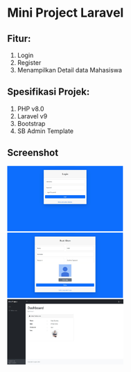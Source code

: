 # Mini Project Laravel

## Fitur:
1. Login
2. Register
3. Menampilkan Detail data Mahasiswa

## Spesifikasi Projek:
1. PHP v8.0
2. Laravel v9
3. Bootstrap
4. SB Admin Template

## Screenshot
<img src="1.jpg" height="150">
<img src="2.jpg" height="150">
<img src="3.jpg" height="150">